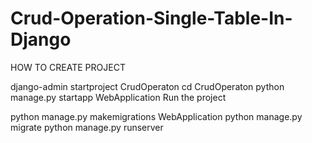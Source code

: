 # Crud-Operation-Single-Table-In-Django
HOW TO CREATE PROJECT

django-admin startproject CrudOperaton
cd CrudOperaton
python manage.py startapp WebApplication
Run the project

python manage.py makemigrations WebApplication 
python manage.py migrate
python manage.py runserver
